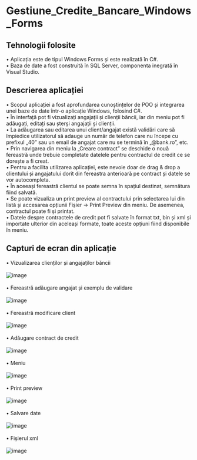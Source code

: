 # Gestiune_Credite_Bancare_Windows_Forms

## Tehnologii folosite
• Aplicația este de tipul Windows Forms și este realizată în C#. <br/>
• Baza de date a fost construită în SQL Server, componenta inegrată în Visual Studio. <br/>

## Descrierea aplicației
• Scopul aplicației a fost aprofundarea cunoștințelor de POO și integrarea unei baze de date într-o aplicație Windows, folosind C#.<br/>
• În interfață pot fi vizualizați angajații și clienții băncii, iar din meniu pot fi adăugați, editați sau șterși angajații și clienții.<br/>
• La adăugarea sau editarea unui client/angajat există validări care să împiedice utilizatorul să adauge un număr de telefon care nu începe cu prefixul „40” sau un email de angajat care nu se termină în „@bank.ro”, etc.<br/>
• Prin navigarea din meniu la „Creare contract” se deschide o nouă fereastră unde trebuie completate datelele pentru contractul de credit ce se dorește a fi creat.<br/>
• Pentru a facilita utilizarea aplicației, este nevoie doar de drag & drop a clientului și angajatului dorit din fereastra anterioară pe contract și datele se vor autocompleta.<br/>
• În aceeași fereastră clientul se poate semna în spațiul destinat, semnătura fiind salvată.<br/>
• Se poate vizualiza un print preview al contractului prin selectarea lui din listă și accesarea opțiunii Fișier -> Print Preview din meniu. De asemenea, contractul poate fi și printat.<br/>
• Datele despre contractele de credit pot fi salvate în format txt, bin și xml și importate ulterior din aceleași formate, toate aceste opțiuni fiind disponibile în meniu.<br/>
## Capturi de ecran din aplicație
• Vizualizarea clienților și angajaților băncii<br/><br/>
![image](https://user-images.githubusercontent.com/74931542/230608475-f0cc995f-1492-4b6a-9c16-dc575efce526.png)
<br/><br/>
• Fereastră adăugare angajat și exemplu de validare<br/><br/>
![image](https://user-images.githubusercontent.com/74931542/230608787-3f184526-ae47-4eed-87c3-13a6d792f92a.png)
<br/><br/>
• Fereastră modificare client<br/><br/>
![image](https://user-images.githubusercontent.com/74931542/230608943-f12b332a-91b7-4c54-a1c3-50dc9f53a64d.png)
<br/><br/>
• Adăugare contract de credit<br/><br/>
![image](https://user-images.githubusercontent.com/74931542/230609324-6896a8b4-9581-4621-ab9f-cbe34d309c2c.png)
<br/><br/>
• Meniu<br/><br/>
![image](https://user-images.githubusercontent.com/74931542/230611090-0da129ef-2507-411c-acd4-3188de4dc010.png)
<br/><br/>
• Print preview<br/><br/>
![image](https://user-images.githubusercontent.com/74931542/230611037-52327af4-99d8-4948-b6e5-ff9d01bdd4c4.png)
<br/><br/>
• Salvare date<br/><br/>
![image](https://user-images.githubusercontent.com/74931542/230611216-7159fe66-5610-411e-8b23-a2f5e545f284.png)
<br/><br/>
• Fișierul xml<br/><br/>
![image](https://user-images.githubusercontent.com/74931542/230611319-042b1c9b-bcf8-4483-bc3e-e4c76ab1351f.png)
<br/><br/>
